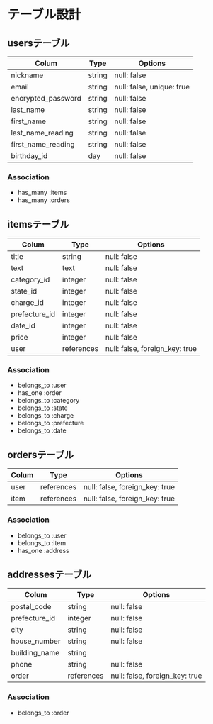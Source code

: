 
# テーブル設計

## usersテーブル

| Colum              | Type    | Options                   |
| ------------------ | ------- | ------------------------- |
| nickname           | string  | null: false               |
| email              | string  | null: false, unique: true |
| encrypted_password | string  | null: false               |
| last_name          | string  | null: false               |
| first_name         | string  | null: false               |
| last_name_reading  | string  | null: false               |
| first_name_reading | string  | null: false               |
| birthday_id        | day     | null: false               |

### Association

- has_many   :items
- has_many   :orders

## itemsテーブル

| Colum         | Type       | Options                        |
| ------------- | ---------- | ------------------------------ |
| title         | string     | null: false                    |
| text          | text       | null: false                    |
| category_id   | integer    | null: false                    |
| state_id      | integer    | null: false                    |
| charge_id     | integer    | null: false                    |
| prefecture_id | integer    | null: false                    |
| date_id       | integer    | null: false                    |
| price         | integer    | null: false                    |
| user          | references | null: false, foreign_key: true |

### Association

- belongs_to :user
- has_one    :order
- belongs_to :category
- belongs_to :state
- belongs_to :charge
- belongs_to :prefecture
- belongs_to :date


## ordersテーブル

| Colum | Type       | Options                        |
| ------| ---------- | ------------------------------ |
| user  | references | null: false, foreign_key: true |
| item  | references | null: false, foreign_key: true |

### Association

- belongs_to :user
- belongs_to :item
- has_one    :address

## addressesテーブル

| Colum         | Type       | Options                        |
| ------------- | ---------- | ------------------------------ |
| postal_code   | string     | null: false                    |
| prefecture_id | integer    | null: false                    |
| city          | string     | null: false                    |
| house_number  | string     | null: false                    |
| building_name | string     |                                |
| phone         | string     | null: false                    |
| order         | references | null: false, foreign_key: true |

### Association

- belongs_to :order